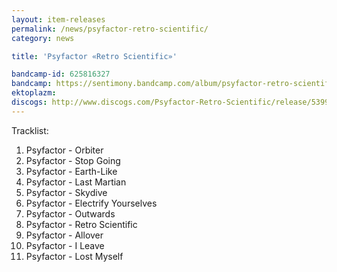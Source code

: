 ```yaml
---
layout: item-releases
permalink: /news/psyfactor-retro-scientific/
category: news

title: 'Psyfactor «Retro Scientific»'

bandcamp-id: 625816327
bandcamp: https://sentimony.bandcamp.com/album/psyfactor-retro-scientific
ektoplazm: 
discogs: http://www.discogs.com/Psyfactor-Retro-Scientific/release/5399930
---
```


Tracklist:

01. Psyfactor - Orbiter
02. Psyfactor - Stop Going
03. Psyfactor - Earth-Like
04. Psyfactor - Last Martian
05. Psyfactor - Skydive
06. Psyfactor - Electrify Yourselves
07. Psyfactor - Outwards
08. Psyfactor - Retro Scientific
09. Psyfactor - Allover
10. Psyfactor - I Leave
11. Psyfactor - Lost Myself
